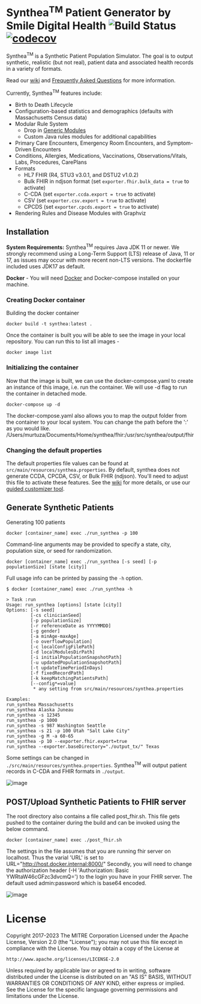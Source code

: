 # Synthea<sup>TM</sup> Patient Generator by Smile Digital Health ![Build Status](https://github.com/synthetichealth/synthea/workflows/.github/workflows/ci-build-test.yml/badge.svg?branch=master) [![codecov](https://codecov.io/gh/synthetichealth/synthea/branch/master/graph/badge.svg)](https://codecov.io/gh/synthetichealth/synthea)

Synthea<sup>TM</sup> is a Synthetic Patient Population Simulator. The goal is to output synthetic, realistic (but not real), patient data and associated health records in a variety of formats.

Read our [wiki](https://github.com/synthetichealth/synthea/wiki) and [Frequently Asked Questions](https://github.com/synthetichealth/synthea/wiki/Frequently-Asked-Questions) for more information.

Currently, Synthea<sup>TM</sup> features include:
- Birth to Death Lifecycle
- Configuration-based statistics and demographics (defaults with Massachusetts Census data)
- Modular Rule System
  - Drop in [Generic Modules](https://github.com/synthetichealth/synthea/wiki/Generic-Module-Framework)
  - Custom Java rules modules for additional capabilities
- Primary Care Encounters, Emergency Room Encounters, and Symptom-Driven Encounters
- Conditions, Allergies, Medications, Vaccinations, Observations/Vitals, Labs, Procedures, CarePlans
- Formats
  - HL7 FHIR (R4, STU3 v3.0.1, and DSTU2 v1.0.2)
  - Bulk FHIR in ndjson format (set `exporter.fhir.bulk_data = true` to activate)
  - C-CDA (set `exporter.ccda.export = true` to activate)
  - CSV (set `exporter.csv.export = true` to activate)
  - CPCDS (set `exporter.cpcds.export = true` to activate)
- Rendering Rules and Disease Modules with Graphviz


## Installation

**System Requirements:**
Synthea<sup>TM</sup> requires Java JDK 11 or newer. We strongly recommend using a Long-Term Support (LTS) release of Java, 11 or 17, as issues may occur with more recent non-LTS versions. The dockerfile included uses JDK17 as default.

<b>Docker</b> - You will need [Docker](https://docs.docker.com/engine/install/) and Docker-compose installed on your machine.

### Creating Docker container
Building the docker container
```
docker build -t synthea:latest .
```

Once the container is built you will be able to see the image in your local repository. You can run this to list all images - 
```
docker image list
```

### Initializing the container
Now that the image is built, we can use the docker-compose.yaml to create an instance of this image, i.e. run the container. We will use -d flag to run the container in detached mode.
```
docker-compose up -d
```
The docker-compose.yaml also allows you to map the output folder from the container to your local system.
You can change the path before the ':' as you would like.
/Users/murtuza/Documents/Home/synthea/fhir:/usr/src/synthea/output/fhir


### Changing the default properties
The default properties file values can be found at `src/main/resources/synthea.properties`.
By default, synthea does not generate CCDA, CPCDA, CSV, or Bulk FHIR (ndjson). You'll need to
adjust this file to activate these features.  See the [wiki](https://github.com/synthetichealth/synthea/wiki)
for more details, or use our [guided customizer tool](https://synthetichealth.github.io/spt/#/customizer).



## Generate Synthetic Patients
Generating 100 patients
```
docker [container_name] exec ./run_synthea -p 100
```

Command-line arguments may be provided to specify a state, city, population size, or seed for randomization.
```
docker [container_name] exec ./run_synthea [-s seed] [-p populationSize] [state [city]]
```

Full usage info can be printed by passing the `-h` option.
```
$ docker [container_name] exec ./run_synthea -h     

> Task :run
Usage: run_synthea [options] [state [city]]
Options: [-s seed]
         [-cs clinicianSeed]
         [-p populationSize]
         [-r referenceDate as YYYYMMDD]
         [-g gender]
         [-a minAge-maxAge]
         [-o overflowPopulation]
         [-c localConfigFilePath]
         [-d localModulesDirPath]
         [-i initialPopulationSnapshotPath]
         [-u updatedPopulationSnapshotPath]
         [-t updateTimePeriodInDays]
         [-f fixedRecordPath]
         [-k keepMatchingPatientsPath]
         [--config*=value]
          * any setting from src/main/resources/synthea.properties

Examples:
run_synthea Massachusetts
run_synthea Alaska Juneau
run_synthea -s 12345
run_synthea -p 1000
run_synthea -s 987 Washington Seattle
run_synthea -s 21 -p 100 Utah "Salt Lake City"
run_synthea -g M -a 60-65
run_synthea -p 10 --exporter.fhir.export=true
run_synthea --exporter.baseDirectory="./output_tx/" Texas
```

Some settings can be changed in `./src/main/resources/synthea.properties`.
Synthea<sup>TM</sup> will output patient records in C-CDA and FHIR formats in `./output`.

![image](https://github.com/mmotorwala/synthea/assets/111542130/1c30a8bf-6dae-40cd-b7ab-3893aae823fd)


## POST/Upload Synthetic Patients to FHIR server
The root directory also contains a file called post_fhir.sh. This file gets pushed to the container during the build and can be invoked using the below command. 
```
docker [container_name] exec ./post_fhir.sh
```
The settings in the file assumes that you are running fhir server on localhost. Thus the varial 'URL' is set to URL="http://host.docker.internal:8000/" 
Secondly, you will need to change the authorization header (-H 'Authorization: Basic YWRtaW46cGFzc3dvcmQ=') to the login you have in your FHIR server. The default used admin:password which is base64 encoded.

![image](https://github.com/mmotorwala/synthea/assets/111542130/ba84c950-d217-470d-968c-13ff91545273)


# License

Copyright 2017-2023 The MITRE Corporation
Licensed under the Apache License, Version 2.0 (the "License");
you may not use this file except in compliance with the License.
You may obtain a copy of the License at

    http://www.apache.org/licenses/LICENSE-2.0

Unless required by applicable law or agreed to in writing, software
distributed under the License is distributed on an "AS IS" BASIS,
WITHOUT WARRANTIES OR CONDITIONS OF ANY KIND, either express or implied.
See the License for the specific language governing permissions and
limitations under the License.
